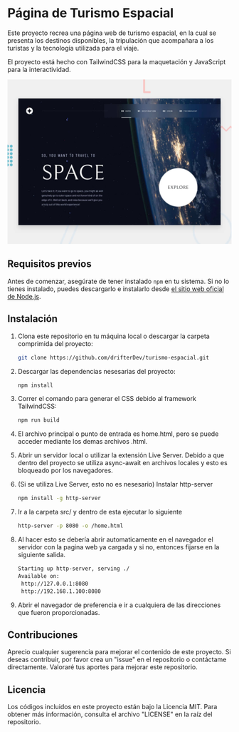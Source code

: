 # Página de Turismo Espacial

Este proyecto recrea una página web de turismo espacial, en la cual se presenta los destinos disponibles, la tripulación que acompañara a los turistas y la tecnología utilizada para el viaje.

El proyecto está hecho con TailwindCSS para la maquetación y JavaScript para la interactividad.

<img src="./src/assets/preview.jpg">

## Requisitos previos

Antes de comenzar, asegúrate de tener instalado `npm` en tu sistema. Si no lo tienes instalado, puedes descargarlo e instalarlo desde [el sitio web oficial de Node.js](https://nodejs.org/).

## Instalación

1. Clona este repositorio en tu máquina local o descargar la carpeta comprimida del proyecto:

   ```bash
   git clone https://github.com/drifterDev/turismo-espacial.git
2. Descargar las dependencias nesesarias del proyecto:

   ```bash
   npm install
3. Correr el comando para generar el CSS debido al framework TailwindCSS:

   ```bash
   npm run build
4. El archivo principal o punto de entrada es home.html, pero se puede acceder mediante los demas archivos .html.

5. Abrir un servidor local o utilizar la extensión Live Server. Debido a que dentro del proyecto se utiliza async-await en archivos locales y esto es bloqueado por los navegadores.

6. (Si se utiliza Live Server, esto no es nesesario) Instalar http-server

   ```bash
   npm install -g http-server
7. Ir a la carpeta src/ y dentro de esta ejecutar lo siguiente
   ```bash
   http-server -p 8080 -o /home.html
8. Al hacer esto se debería abrir automaticamente en el navegador el servidor con la pagina web ya cargada y si no, entonces fijarse en la siguiente salida.

   ```bash
   Starting up http-server, serving ./
   Available on:
    http://127.0.0.1:8080
    http://192.168.1.100:8080
9. Abrir el navegador de preferencia e ir a cualquiera de las direcciones que fueron proporcionadas.

## Contribuciones

Aprecio cualquier sugerencia para mejorar el contenido de este proyecto. Si deseas contribuir, por favor crea un "issue" en el repositorio o contáctame directamente. Valoraré tus aportes para mejorar este repositorio.

## Licencia

Los códigos incluidos en este proyecto están bajo la Licencia MIT. Para obtener más información, consulta el archivo "LICENSE" en la raíz del repositorio.
